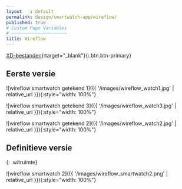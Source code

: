 ```yaml
---
layout   : default
permalink: design/smartwatch-app/wireflow/
published: true
# Custom Page Variables
# ─────────────────────
title: Wireflow
---
```


[XD-bestanden](https://xd.adobe.com/view/8868deb0-bcfd-4fd3-6951-457d412c3829-fe59/){:target="_blank"}{:.btn.btn-primary}

Eerste versie
--------------

![wireflow smartwatch getekend 1]({{ '/images/wireflow_watch1.jpg' | relative_url }}){:style="width: 100%"}

![wireflow smartwatch getekend 3]({{ '/images/wireflow_watch3.jpg' | relative_url }}){:style="width: 100%"}

![wireflow smartwatch getekend 2]({{ '/images/wireflow_watch2.jpg' | relative_url }}){:style="width: 100%"}

Definitieve versie
---------------------
{: .witruimte}

![wireflow smartwatch 2]({{ '/images/wireflow_smartwatch2.png' | relative_url }}){:style="width: 100%"}


